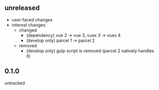 ## unreleased

- user-faced changes
- internal changes
    - changed
        - (dependency) vue 2 -> vue 3, vuex 3 -> vuex 4
        - (develop only) parcel 1 -> parcel 2
    - removed
        - (develop only) gulp script is removed (parcel 2 natively handles it)

## 0.1.0

untracked